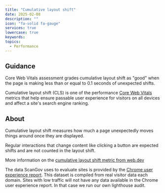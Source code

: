 ```yaml
---
title: "Cumulative layout shift"
date: 2025-02-08
description: ""
icon: "fa-solid fa-gauge"
services: true
lowercase: true
keywords: 
topics:
  - Performance
---
```


## Guidance

Core Web Vitals assessment grades cumulative layout shift as "good" when the page is making less than or equal to 0.1 seconds of unexpected shifts.

Cumulative layout shift (CLS) is one of the performance <a href="https://developers.google.com/search/docs/appearance/core-web-vitals">Core Web Vitals</a> metrics that help ensure passable user experience for visitors on all devices and affect a site's search engine ranking.

## About

Cumulative layout shift measures how much a page unexpectedly moves things around once they are displayed.

Regular interactions that change content like clicking a button are expected shifts and are not counted in the layout shift.

More information on the <a href="https://web.dev/articles/cls">cumulative layout shift metric from web.dev</a>

The data ScanGov uses to evaluate sites is provided by the <a href="https://developer.chrome.com/docs/crux">Chrome user experience report</a>. This dataset is compiled from real visitor data each domain. Sites with low traffic will not have any data available in the Chrome user experience report. In that case we run our own lighthouse audit.
